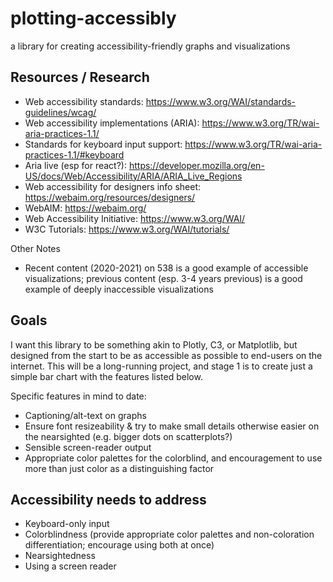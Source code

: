 # plotting-accessibly
a library for creating accessibility-friendly graphs and visualizations



## Resources / Research

* Web accessibility standards: https://www.w3.org/WAI/standards-guidelines/wcag/
* Web accessibility implementations (ARIA): https://www.w3.org/TR/wai-aria-practices-1.1/
* Standards for keyboard input support: https://www.w3.org/TR/wai-aria-practices-1.1/#keyboard
* Aria live (esp for react?): https://developer.mozilla.org/en-US/docs/Web/Accessibility/ARIA/ARIA_Live_Regions
* Web accessibility for designers info sheet: https://webaim.org/resources/designers/
* WebAIM: https://webaim.org/
* Web Accessibility Initiative: https://www.w3.org/WAI/
* W3C Tutorials: https://www.w3.org/WAI/tutorials/

Other Notes
- Recent content (2020-2021) on 538 is a good example of accessible visualizations; previous content (esp. 3-4 years previous) is a good example of deeply inaccessible visualizations

## Goals

I want this library to be something akin to Plotly, C3, or Matplotlib, but designed from the start to be as accessible as possible to end-users on the internet. This will be a long-running project, and stage 1 is to create just a simple bar chart with the features listed below. 

Specific features in mind to date:
* Captioning/alt-text on graphs
* Ensure font resizeability & try to make small details otherwise easier on the nearsighted (e.g. bigger dots on scatterplots?)
* Sensible screen-reader output
* Appropriate color palettes for the colorblind, and encouragement to use more than just color as a distinguishing factor

## Accessibility needs to address

* Keyboard-only input
* Colorblindness (provide appropriate color palettes and non-coloration differentiation; encourage using both at once)
* Nearsightedness
* Using a screen reader
